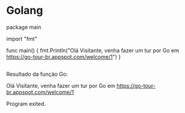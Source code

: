 # Golang
package main

import "fmt"

func main() {
	fmt.Println("Olá Visitante, venha fazer um tur por Go em https://go-tour-br.appspot.com/welcome/1")
}

##

Resultado da função Go:

Olá Visitante, venha fazer um tur por Go em https://go-tour-br.appspot.com/welcome/1

Program exited.
